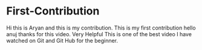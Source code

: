 # First-Contribution
Hi this is Aryan and this is my contribution.
This is my first contribution
hello anuj thanks for this video. Very Helpful
This is one of the best video I have watched on Git and Git Hub for the beginner.
